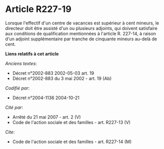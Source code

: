 # Article R227-19

Lorsque l'effectif d'un centre de vacances est supérieur à cent mineurs, le directeur doit être assisté d'un ou plusieurs
adjoints, qui doivent satisfaire aux conditions de qualification mentionnées à l'article R. 227-14, à raison d'un adjoint
supplémentaire par tranche de cinquante mineurs au-delà de cent.

**Liens relatifs à cet article**

_Anciens textes_:

  - Décret n°2002-883 2002-05-03 art. 19
  - Décret n°2002-883 du 3 mai 2002 - art. 19 (Ab)

_Codifié par_:

  - Décret n°2004-1136 2004-10-21

_Cité par_:

  - Arrêté du 21 mai 2007 - art. 2 (V)
  - Code de l'action sociale et des familles - art. R227-13 (V)

_Cite_:

  - Code de l'action sociale et des familles - art. R227-14 (M)
